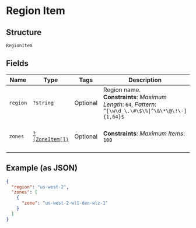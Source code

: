 
# Region Item

## Structure

`RegionItem`

## Fields

| Name | Type | Tags | Description | Getter | Setter |
|  --- | --- | --- | --- | --- | --- |
| `region` | `?string` | Optional | Region name.<br>**Constraints**: *Maximum Length*: `64`, *Pattern*: `^[\w\d_\.\#\$\%\|^\&\*\@\!\-]{1,64}$` | getRegion(): ?string | setRegion(?string region): void |
| `zones` | [`?(ZoneItem[])`](../../doc/models/zone-item.md) | Optional | **Constraints**: *Maximum Items*: `100` | getZones(): ?array | setZones(?array zones): void |

## Example (as JSON)

```json
{
  "region": "us-west-2",
  "zones": [
    {
      "zone": "us-west-2-wl1-den-wlz-1"
    }
  ]
}
```

